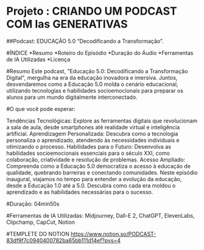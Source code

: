 # Projeto : CRIANDO UM PODCAST COM Ias GENERATIVAS                                                                         

##Podcast: EDUCAÇÃO 5.0
 “Decodificando a Transformação”.

#ÍNDICE
*Resumo
*Roteiro do Episódio
*Duração do Áudio
*Ferramentas de IA Utilizadas
*Licença

#Resumo
Este podcast, "Educação 5.0: Decodificando a Transformação Digital", mergulha na era da educação inovadora e imersiva. Juntos, desvendaremos como a Educação 5.0 molda o cenário educacional, utilizando tecnologias e habilidades socioemocionais para preparar os alunos para um mundo digitalmente interconectado.

#O que você pode esperar:

Tendências Tecnológicas: Explore as ferramentas digitais que revolucionam a sala de aula, desde smartphones até realidade virtual e inteligência artificial.
Aprendizagem Personalizada: Descubra como a tecnologia personaliza o aprendizado, atendendo às necessidades individuais e otimizando o processo.
Habilidades para o Futuro: Desenvolva as habilidades socioemocionais essenciais para o século XXI, como colaboração, criatividade e resolução de problemas.
Acesso Ampliado: Compreenda como a Educação 5.0 democratiza o acesso à educação de qualidade, quebrando barreiras e conectando comunidades.
Neste episódio inaugural, viajamos no tempo para entender a evolução da educação, desde a Educação 1.0 até a 5.0. Descubra como cada era moldou o aprendizado e as habilidades necessárias para o sucesso.

#Duração: 04min50s

#Ferramentas de IA Utilizadas: Midjourney, Dall-E 2, ChatGPT, ElevenLabs, Clipchamp, CapCut, Notion

#TEMPLETE DO NOTION
https://www.notion.so/PODCAST-83df9f7c0940400782ba65bb111d14ef?pvs=4

